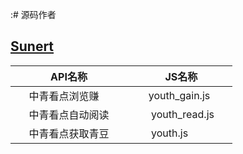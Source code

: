 :# 源码作者
 ## [Sunert](https://github.com/Sunert)
 | &nbsp; &nbsp; &nbsp;API名称 &nbsp; &nbsp; &nbsp;| &nbsp; &nbsp; &nbsp;JS名称&nbsp; &nbsp; &nbsp; |
 | ---------------- | ------------------- |
 | &nbsp; &nbsp; &nbsp;中青看点浏览赚 &nbsp; &nbsp; &nbsp;      |    &nbsp; &nbsp;&nbsp;  youth_gain.js  &nbsp;&nbsp;&nbsp;     |
 | &nbsp; &nbsp; &nbsp;中青看点自动阅读 &nbsp; &nbsp; &nbsp;     |   &nbsp; &nbsp; &nbsp; youth_read.js  &nbsp; &nbsp;&nbsp;    |
 | &nbsp; &nbsp; &nbsp;中青看点获取青豆 &nbsp; &nbsp; &nbsp;     |   &nbsp; &nbsp; &nbsp; youth.js  &nbsp; &nbsp;&nbsp;    |
